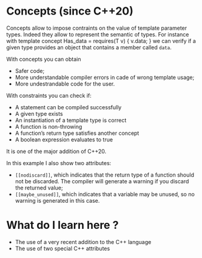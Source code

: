 # Concepts (since C++20) #

Concepts allow to impose contraints on the value of template parameter types. Indeed they allow to represent the semantic of types. 
For instance with
	template <class T>
	concept Has_data = requires(T v)
	{
		v.data;
	}
we can verify if a given type provides an object that contains a member called `data`.

With concepts you can obtain

- Safer code;
- More understandable compiler errors in cade of wrong template usage;
- More undestrandable code for the user.

With constraints you can check if:
- A statement can be compiled successfully
- A given type exists
- An instantiation of a template type is correct
- A function is non-throwing
- A function’s return type satisfies another concept
- A boolean expression evaluates to true

It is one of the major addition of C++20.

In this example I also show two attributes:

- `[[nodiscard]]`, which indicates that the return type of a function should not be discarded. The compiler will generate a warning if you discard the returned value;
- `[[maybe_unused]]`, which indicates that a variable may be unused, so no warning is generated in this case.

# What do I learn here ? #
- The use of a very recent addition to the C++ language
- The use of two special C++ attributes
